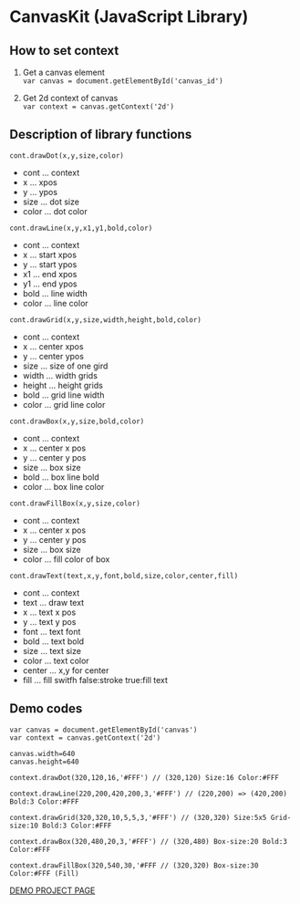 # CanvasKit (JavaScript Library)

## How to set context
1. Get a canvas element  
`var canvas = document.getElementById('canvas_id')`

2. Get 2d context of canvas  
`var context = canvas.getContext('2d')`  

## Description of library functions

`cont.drawDot(x,y,size,color)`  
* cont ... context  
* x ... xpos  
* y ... ypos  
* size ... dot size  
* color ... dot color  

`cont.drawLine(x,y,x1,y1,bold,color)`  
* cont ... context
* x ... start xpos  
* y ... start ypos   
* x1 ... end xpos  
* y1 ... end ypos  
* bold ... line width  
* color ... line color  

`cont.drawGrid(x,y,size,width,height,bold,color)`  
* cont ... context  
* x ... center xpos  
* y ... center ypos  
* size ... size of one gird    
* width ... width grids  
* height ... height grids  
* bold ... grid line width  
* color ... grid line color  

`cont.drawBox(x,y,size,bold,color)`
* cont ... context  
* x ... center x pos  
* y ... center y pos  
* size ... box size  
* bold ... box line bold  
* color ... box line color  

`cont.drawFillBox(x,y,size,color)`  
* cont ... context  
* x ... center x pos  
* y ... center y pos  
* size ... box size
* color ... fill color of box  

`cont.drawText(text,x,y,font,bold,size,color,center,fill)`  
* cont ... context
* text ... draw text
* x ... text x pos  
* y ... text y pos  
* font ... text font  
* bold ... text bold  
* size ... text size  
* color ... text color  
* center ... x,y for center  
* fill ... fill switfh false:stroke true:fill text  

## Demo codes
```
var canvas = document.getElementById('canvas')
var context = canvas.getContext('2d')

canvas.width=640
canvas.height=640

context.drawDot(320,120,16,'#FFF') // (320,120) Size:16 Color:#FFF

context.drawLine(220,200,420,200,3,'#FFF') // (220,200) => (420,200) Bold:3 Color:#FFF

context.drawGrid(320,320,10,5,5,3,'#FFF') // (320,320) Size:5x5 Grid-size:10 Bold:3 Color:#FFF

context.drawBox(320,480,20,3,'#FFF') // (320,480) Box-size:20 Bold:3 Color:#FFF

context.drawFillBox(320,540,30,'#FFF // (320,320) Box-size:30 Color:#FFF (Fill)
```

[DEMO PROJECT PAGE](https://jpnykw.github.io/CanvasKit/)
